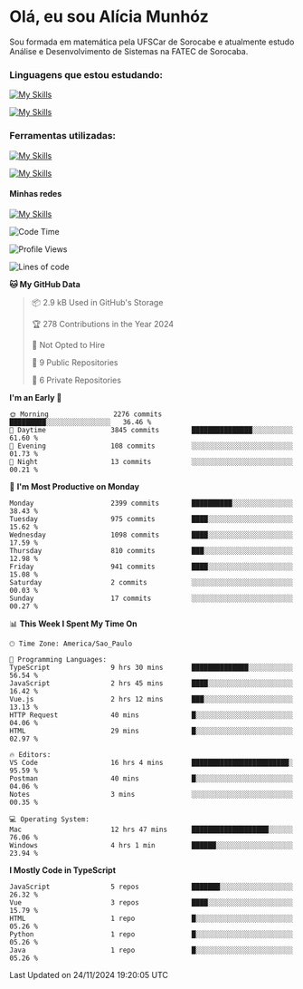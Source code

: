 # Olá, eu sou Alícia Munhóz

<p>Sou formada em matemática pela UFSCar de Sorocabe e atualmente estudo Análise e Desenvolvimento de Sistemas na FATEC de Sorocaba.</p>

### Linguagens que estou estudando:

[![My Skills](https://skillicons.dev/icons?i=js,ts,html,css)](https://skillicons.dev)


[![My Skills](https://skillicons.dev/icons?i=nodejs,java,py,latex)](https://skillicons.dev)

### Ferramentas utilizadas:

[![My Skills](https://skillicons.dev/icons?i=vscode,discord,figma,git)](https://skillicons.dev)

[![My Skills](https://skillicons.dev/icons?i=github,gmail,mongodb,sublime)](https://skillicons.dev)

#### Minhas redes
[![My Skills](https://skillicons.dev/icons?i=linkedin)](https://www.linkedin.com/in/aliciamunhozfrancodecamargo/)

<!--START_SECTION:waka-->
![Code Time](http://img.shields.io/badge/Code%20Time-180%20hrs%2049%20mins-blue)

![Profile Views](http://img.shields.io/badge/Profile%20Views-2-blue)

![Lines of code](https://img.shields.io/badge/From%20Hello%20World%20I%27ve%20Written-7.8%20million%20lines%20of%20code-blue)

**🐱 My GitHub Data** 

> 📦 2.9 kB Used in GitHub's Storage 
 > 
> 🏆 278 Contributions in the Year 2024
 > 
> 🚫 Not Opted to Hire
 > 
> 📜 9 Public Repositories 
 > 
> 🔑 6 Private Repositories 
 > 
**I'm an Early 🐤** 

```text
🌞 Morning                2276 commits        █████████░░░░░░░░░░░░░░░░   36.46 % 
🌆 Daytime                3845 commits        ███████████████░░░░░░░░░░   61.60 % 
🌃 Evening                108 commits         ░░░░░░░░░░░░░░░░░░░░░░░░░   01.73 % 
🌙 Night                  13 commits          ░░░░░░░░░░░░░░░░░░░░░░░░░   00.21 % 
```
📅 **I'm Most Productive on Monday** 

```text
Monday                   2399 commits        ██████████░░░░░░░░░░░░░░░   38.43 % 
Tuesday                  975 commits         ████░░░░░░░░░░░░░░░░░░░░░   15.62 % 
Wednesday                1098 commits        ████░░░░░░░░░░░░░░░░░░░░░   17.59 % 
Thursday                 810 commits         ███░░░░░░░░░░░░░░░░░░░░░░   12.98 % 
Friday                   941 commits         ████░░░░░░░░░░░░░░░░░░░░░   15.08 % 
Saturday                 2 commits           ░░░░░░░░░░░░░░░░░░░░░░░░░   00.03 % 
Sunday                   17 commits          ░░░░░░░░░░░░░░░░░░░░░░░░░   00.27 % 
```


📊 **This Week I Spent My Time On** 

```text
🕑︎ Time Zone: America/Sao_Paulo

💬 Programming Languages: 
TypeScript               9 hrs 30 mins       ██████████████░░░░░░░░░░░   56.54 % 
JavaScript               2 hrs 45 mins       ████░░░░░░░░░░░░░░░░░░░░░   16.42 % 
Vue.js                   2 hrs 12 mins       ███░░░░░░░░░░░░░░░░░░░░░░   13.13 % 
HTTP Request             40 mins             █░░░░░░░░░░░░░░░░░░░░░░░░   04.06 % 
HTML                     29 mins             █░░░░░░░░░░░░░░░░░░░░░░░░   02.97 % 

🔥 Editors: 
VS Code                  16 hrs 4 mins       ████████████████████████░   95.59 % 
Postman                  40 mins             █░░░░░░░░░░░░░░░░░░░░░░░░   04.06 % 
Notes                    3 mins              ░░░░░░░░░░░░░░░░░░░░░░░░░   00.35 % 

💻 Operating System: 
Mac                      12 hrs 47 mins      ███████████████████░░░░░░   76.06 % 
Windows                  4 hrs 1 min         ██████░░░░░░░░░░░░░░░░░░░   23.94 % 
```

**I Mostly Code in TypeScript** 

```text
JavaScript               5 repos             ███████░░░░░░░░░░░░░░░░░░   26.32 % 
Vue                      3 repos             ████░░░░░░░░░░░░░░░░░░░░░   15.79 % 
HTML                     1 repo              █░░░░░░░░░░░░░░░░░░░░░░░░   05.26 % 
Python                   1 repo              █░░░░░░░░░░░░░░░░░░░░░░░░   05.26 % 
Java                     1 repo              █░░░░░░░░░░░░░░░░░░░░░░░░   05.26 % 
```




 Last Updated on 24/11/2024 19:20:05 UTC
<!--END_SECTION:waka-->
